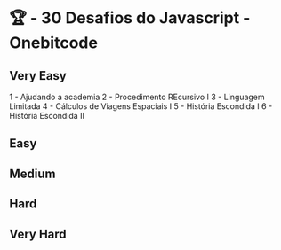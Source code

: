 # 🏆 - 30 Desafios do Javascript - Onebitcode

## Very Easy
1 - Ajudando a academia
2 - Procedimento REcursivo I
3 - Linguagem Limitada
4 - Cálculos de Viagens Espaciais I
5 - História Escondida I
6 - História Escondida II

## Easy

## Medium

## Hard

## Very Hard
